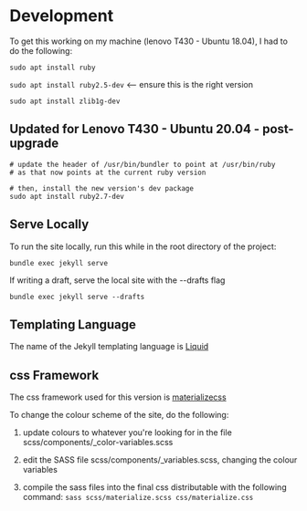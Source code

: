 # Development

To get this working on my machine (lenovo T430 - Ubuntu 18.04), I had to do the following:

`sudo apt install ruby`

`sudo apt install ruby2.5-dev` <-- ensure this is the right version

`sudo apt install zlib1g-dev`

## Updated for Lenovo T430 - Ubuntu 20.04 - post-upgrade
```
# update the header of /usr/bin/bundler to point at /usr/bin/ruby
# as that now points at the current ruby version

# then, install the new version's dev package
sudo apt install ruby2.7-dev
```

## Serve Locally
To run the site locally, run this while in the root directory of the project:

`bundle exec jekyll serve`

If writing a draft, serve the local site with the --drafts flag

`bundle exec jekyll serve --drafts`

## Templating Language
The name of the Jekyll templating language is [Liquid](https://jekyllrb.com/docs/step-by-step/02-liquid/)

## css Framework
The css framework used for this version is [materializecss](https://materializecss.com/getting-started.html)

To change the colour scheme of the site, do the following:

1. update colours to whatever you're looking for in the file scss/components/_color-variables.scss

2. edit the SASS file scss/components/_variables.scss, changing the colour variables

3. compile the sass files into the final css distributable with the following command:
`sass scss/materialize.scss css/materialize.css`
